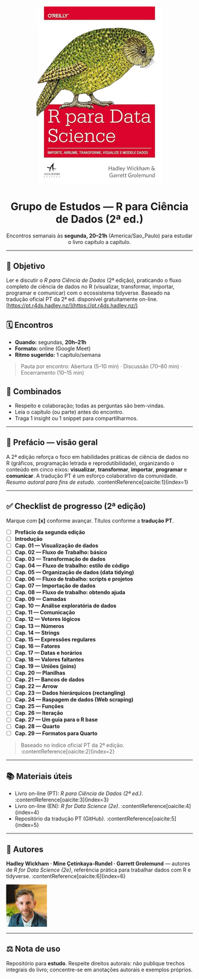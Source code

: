 <!-- Capa do livro (fundo transparente) -->
<p align="center">
  <img src="assets/r4ds-cover.png" alt="Capa do livro R para Ciência de Dados (fundo transparente)" width="340" />
</p>

<h1 align="center">Grupo de Estudos — R para Ciência de Dados (2ª ed.)</h1>

<p align="center">
  Encontros semanais às <strong>segunda, 20–21h</strong> (America/Sao_Paulo) para estudar o livro capítulo a capítulo.
</p>

---

## 📖 Objetivo
Ler e discutir o <em>R para Ciência de Dados</em> (2ª edição), praticando o fluxo completo de ciência de dados no R (visualizar, transformar, importar, programar e comunicar) com o ecossistema tidyverse. Baseado na tradução oficial PT da 2ª ed. disponível gratuitamente on-line. [https://pt.r4ds.hadley.nz/](https://pt.r4ds.hadley.nz/)

## 🗓️ Encontros
- **Quando:** segundas, **20h–21h**  
- **Formato:** online (Google Meet)  
- **Ritmo sugerido:** 1 capítulo/semana  
> Pauta por encontro: Abertura (5–10 min) · Discussão (70–80 min) · Encerramento (10–15 min)

## 🤝 Combinados
- Respeito e colaboração; todas as perguntas são bem-vindas.  
- Leia o capítulo (ou parte) antes do encontro.  
- Traga 1 insight ou 1 snippet para compartilharmos.

---

## 🧷 Prefácio — visão geral
A 2ª edição reforça o foco em habilidades práticas de ciência de dados no R (gráficos, programação letrada e reprodutibilidade), organizando o conteúdo em cinco eixos: **visualizar**, **transformar**, **importar**, **programar** e **comunicar**. A tradução PT é um esforço colaborativo da comunidade. *Resumo autoral para fins de estudo.* :contentReference[oaicite:1]{index=1}

---

## ✅ Checklist de progresso (2ª edição)
Marque com **[x]** conforme avançar. Títulos conforme a **tradução PT**.

- [ ] **Prefácio da segunda edição**
- [ ] **Introdução**
- [ ] **Cap. 01 — Visualização de dados**
- [ ] **Cap. 02 — Fluxo de Trabalho: básico**
- [ ] **Cap. 03 — Transformação de dados**
- [ ] **Cap. 04 — Fluxo de trabalho: estilo de código**
- [ ] **Cap. 05 — Organização de dados (data tidying)**
- [ ] **Cap. 06 — Fluxo de trabalho: scripts e projetos**
- [ ] **Cap. 07 — Importação de dados**
- [ ] **Cap. 08 — Fluxo de trabalho: obtendo ajuda**
- [ ] **Cap. 09 — Camadas**
- [ ] **Cap. 10 — Análise exploratória de dados**
- [ ] **Cap. 11 — Comunicação**
- [ ] **Cap. 12 — Vetores lógicos**
- [ ] **Cap. 13 — Números**
- [ ] **Cap. 14 — Strings**
- [ ] **Cap. 15 — Expressões regulares**
- [ ] **Cap. 16 — Fatores**
- [ ] **Cap. 17 — Datas e horários**
- [ ] **Cap. 18 — Valores faltantes**
- [ ] **Cap. 19 — Uniões (joins)**
- [ ] **Cap. 20 — Planilhas**
- [ ] **Cap. 21 — Bancos de dados**
- [ ] **Cap. 22 — Arrow**
- [ ] **Cap. 23 — Dados hierárquicos (rectangling)**
- [ ] **Cap. 24 — Raspagem de dados (Web scraping)**
- [ ] **Cap. 25 — Funções**
- [ ] **Cap. 26 — Iteração**
- [ ] **Cap. 27 — Um guia para o R base**
- [ ] **Cap. 28 — Quarto**
- [ ] **Cap. 29 — Formatos para Quarto**

> Baseado no índice oficial PT da 2ª edição. :contentReference[oaicite:2]{index=2}

---

## 📚 Materiais úteis
- Livro on-line (PT): *R para Ciência de Dados (2ª ed.)*. :contentReference[oaicite:3]{index=3}  
- Livro on-line (EN): *R for Data Science (2e)*. :contentReference[oaicite:4]{index=4}  
- Repositório da tradução PT (GitHub). :contentReference[oaicite:5]{index=5}

---

## 👥 Autores
**Hadley Wickham · Mine Çetinkaya-Rundel · Garrett Grolemund** — autores de *R for Data Science (2e)*, referência prática para trabalhar dados com R e tidyverse. :contentReference[oaicite:6]{index=6}

<p align="left">
  <img src="assets/autor-hadley-wickham.jpg" alt="Foto de Hadley Wickham" width="110" />
</p>

---

## ⚖️ Nota de uso
Repositório para **estudo**. Respeite direitos autorais: não publique trechos integrais do livro; concentre-se em anotações autorais e exemplos próprios.

